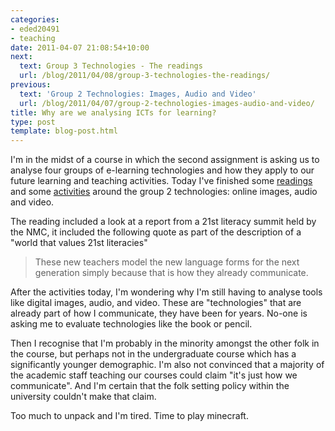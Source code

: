 ```yaml
---
categories:
- eded20491
- teaching
date: 2011-04-07 21:08:54+10:00
next:
  text: Group 3 Technologies - The readings
  url: /blog/2011/04/08/group-3-technologies-the-readings/
previous:
  text: 'Group 2 Technologies: Images, Audio and Video'
  url: /blog/2011/04/07/group-2-technologies-images-audio-and-video/
title: Why are we analysing ICTs for learning?
type: post
template: blog-post.html
---
```

I'm in the midst of a course in which the second assignment is asking us to analyse four groups of e-learning technologies and how they apply to our future learning and teaching activities. Today I've finished some [readings](/blog/2011/04/07/icts-for-learning-design-group-2-technologies-the-readings/) and some [activities](/blog/2011/04/07/group-2-technologies-images-audio-and-video/) around the group 2 technologies: online images, audio and video.

The reading included a look at a report from a 21st literacy summit held by the NMC, it included the following quote as part of the description of a "world that values 21st literacies"

> These new teachers model the new language forms for the next generation simply because that is how they already communicate.

After the activities today, I'm wondering why I'm still having to analyse tools like digital images, audio, and video. These are "technologies" that are already part of how I communicate, they have been for years. No-one is asking me to evaluate technologies like the book or pencil.

Then I recognise that I'm probably in the minority amongst the other folk in the course, but perhaps not in the undergraduate course which has a significantly younger demographic. I'm also not convinced that a majority of the academic staff teaching our courses could claim "it's just how we communicate". And I'm certain that the folk setting policy within the university couldn't make that claim.

Too much to unpack and I'm tired. Time to play minecraft.